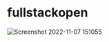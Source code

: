 # fullstackopen

![Screenshot 2022-11-07 151055](https://user-images.githubusercontent.com/35699579/200416202-f8c3df6c-d6e3-4687-b7b4-e52ea0b41aec.png)
